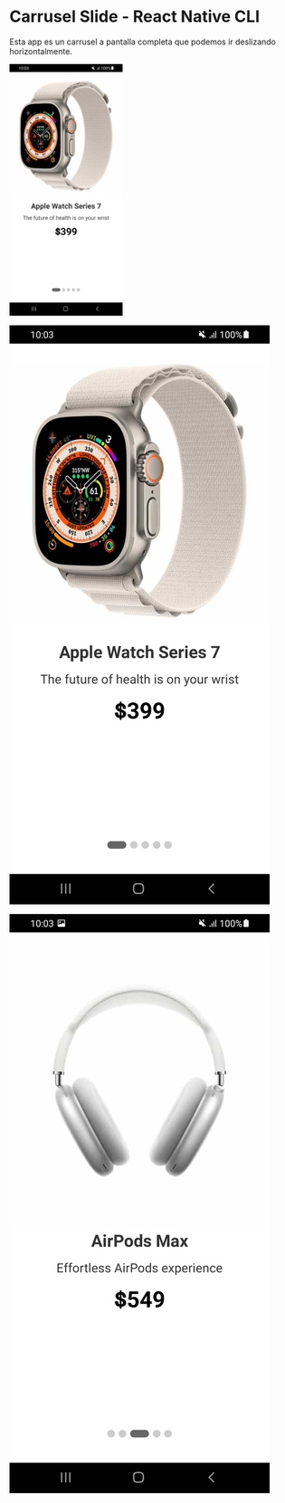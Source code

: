 # Carrusel Slide - React Native CLI

Esta app es un carrusel a pantalla completa que podemos ir deslizando horizontalmente.

<img src="/src/assets/cap_1.jpg" heigth="360" width="200" title="Captura 1">

![Captura 1](/src/assets/cap_1.jpg)

![Captura 1](/src/assets/cap_2.jpg)
